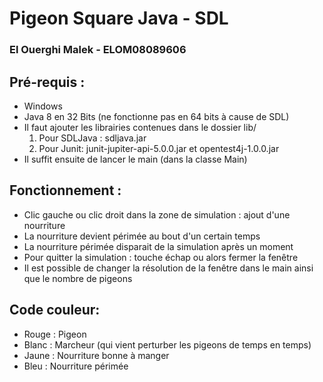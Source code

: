 # Pigeon Square Java - SDL
### El Ouerghi Malek - ELOM08089606

## Pré-requis :
* Windows
* Java 8 en 32 Bits (ne fonctionne pas en 64 bits à cause de SDL)
* Il faut ajouter les librairies contenues dans le dossier lib/
    1. Pour SDLJava : sdljava.jar
    2. Pour Junit: junit-jupiter-api-5.0.0.jar et opentest4j-1.0.0.jar
* Il suffit ensuite de lancer le main (dans la classe Main)
    
## Fonctionnement :
* Clic gauche ou clic droit dans la zone de simulation : ajout d'une nourriture
* La nourriture devient périmée au bout d'un certain temps
* La nourriture périmée disparait de la simulation après un moment
* Pour quitter la simulation : touche échap ou alors fermer la fenêtre
* Il est possible de changer la résolution de la fenêtre dans le main ainsi que le nombre de pigeons 

## Code couleur:
* Rouge : Pigeon
* Blanc : Marcheur (qui vient perturber les pigeons de temps en temps)
* Jaune : Nourriture bonne à manger
* Bleu : Nourriture périmée
       